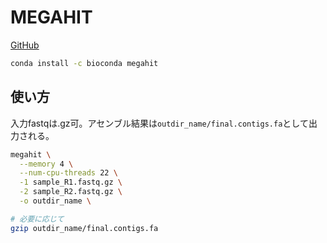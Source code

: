 ---
---

# MEGAHIT

[GitHub](https://github.com/voutcn/megahit)

```sh
conda install -c bioconda megahit
```

## 使い方

入力fastqは.gz可。アセンブル結果は`outdir_name/final.contigs.fa`として出力される。

```sh
megahit \
  --memory 4 \
  --num-cpu-threads 22 \
  -1 sample_R1.fastq.gz \
  -2 sample_R2.fastq.gz \
  -o outdir_name \

# 必要に応じて
gzip outdir_name/final.contigs.fa
```